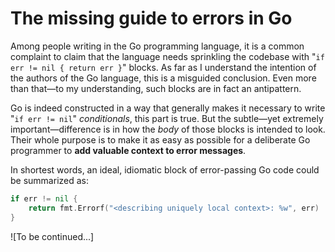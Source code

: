 # The missing guide to errors in Go

Among people writing in the Go programming language,
it is a common complaint to claim that the language needs sprinkling the codebase with 
"`if err != nil { return err }`" blocks.
As far as I understand the intention of the authors of the Go language,
this is a misguided conclusion.
Even more than that—to my understanding, 
such blocks are in fact an antipattern.

Go is indeed constructed in a way that generally makes it necessary
to write "`if err != nil`" _conditionals_, this part is true.
But the subtle—yet extremely important—difference is in how the
_body_ of those blocks is intended to look.
Their whole purpose is to make it as easy as possible
for a deliberate Go programmer to
**add valuable context to error messages**.

In shortest words, an ideal, idiomatic block of error-passing Go code could be summarized as:

```go
if err != nil {
	return fmt.Errorf("<describing uniquely local context>: %w", err)
}
```

![To be continued...]
